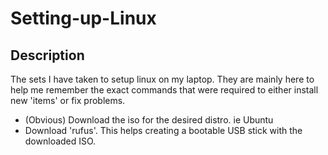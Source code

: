 # Setting-up-Linux
## Description
The sets I have taken to setup linux on my laptop.  They are mainly here to help me remember the exact commands that were required to either install new 'items' or fix problems.

* (Obvious) Download the iso for the desired distro.  ie Ubuntu
* Download 'rufus'.  This helps creating a bootable USB stick with the downloaded ISO.